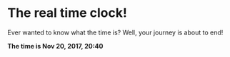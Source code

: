 # The real time clock!

Ever wanted to know what the time is? Well, your journey is about to end!

**The time is Nov 20, 2017, 20:40**